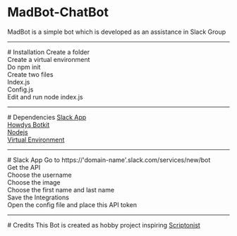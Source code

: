 # MadBot-ChatBot
MadBot is a simple bot which is developed as an assistance in Slack Group
<hr>
# Installation
  Create a folder<br>
  Create a virtual environment<br>
  Do npm init<br>
  Create two files<br>
  Index.js<br>
  Config.js<br>
  Edit and run node index.js 
<hr>
# Dependencies
  <a href="https://slack.com/">Slack App</a><br>
  <a href="https://howdy.ai/botkit/">Howdys Botkit</a><br>
  <a href="https://nodejs.org/en/">Nodejs</a><br>
  <a href="https://virtualenv.pypa.io/en/stable/">Virtual Environment</a>
<hr>
# Slack App
  Go to https://'domain-name'.slack.com/services/new/bot<br>
  Get the API<br>
  Choose the username<br>
  Choose the image<br>
  Choose the first name and last name<br>
  Save the Integrations<br>
  Open the config file and place this API token<br> 
<hr>
# Credits
  This Bot is created as hobby project inspiring <a href="https://github.com/scriptonist">Scriptonist</a>

